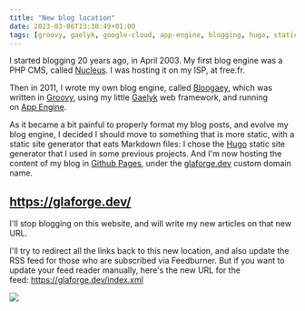 ```yaml
---
title: "New blog location"
date: 2023-03-06T13:30:49+01:00
tags: [groovy, gaelyk, google-cloud, app-engine, blogging, hugo, static-site-generator]
---
```


I started blogging 20 years ago, in April 2003. My first blog engine was a PHP CMS, called [Nucleus](http://nucleuscms.org/). I was hosting it on my ISP, at free.fr.

Then in 2011, I wrote my own blog engine, called [Bloogaey](https://github.com/glaforge/bloogaey), which was written in [Groovy](https://groovy-lang.org/), using my little [Gaelyk](http://gaelyk.appspot.com/) web framework, and running on [App Engine](https://cloud.google.com/appengine).

As it became a bit painful to properly format my blog posts, and evolve my blog engine, I decided I should move to something that is more static, with a static site generator that eats Markdown files: I chose the [Hugo](https://gohugo.io/) static site generator that I used in some previous projects. And I'm now hosting the content of my blog in [Github Pages](https://github.com/glaforge/glaforge.github.io), under the [glaforge.dev](https://glaforge.dev/) custom domain name.

## <https://glaforge.dev/>

I'll stop blogging on this website, and will write my new articles on that new URL.

I'll try to redirect all the links back to this new location, and also update the RSS feed for those who are subscribed via Feedburner. But if you want to update your feed reader manually, here's the new URL for the feed: <https://glaforge.dev/index.xml>

[![](/img/misc/glaforge-dev-screenshot.png)](https://glaforge.dev/)